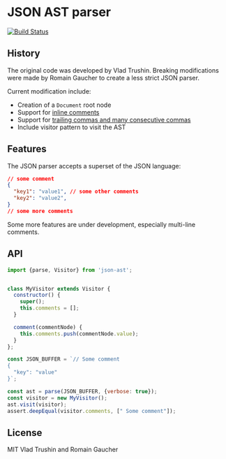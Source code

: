 # JSON AST parser

[![Build Status](https://travis-ci.org/neuroo/json-ast.svg?branch=master)](https://travis-ci.org/neuroo/json-ast)

## History
The original code was developed by Vlad Trushin. Breaking modifications were made by Romain Gaucher to create a less strict JSON parser.

Current modification include:
* Creation of a `Document` root node
* Support for [inline comments](test/cases/comment-in-object.json)
* Support for [trailing commas and many consecutive commas](test/cases/object-trailing-commas.json)
* Include visitor pattern to visit the AST

## Features
The JSON parser accepts a superset of the JSON language:
```json
// some comment
{
  "key1": "value1", // some other comments
  "key2": "value2",
}
// some more comments
```

Some more features are under development, especially multi-line comments.

## API
```javascript
import {parse, Visitor} from 'json-ast';


class MyVisitor extends Visitor {
  constructor() {
    super();
    this.comments = [];
  }

  comment(commentNode) {
    this.comments.push(commentNode.value);
  }
};

const JSON_BUFFER = `// Some comment
{
  "key": "value"
}`;

const ast = parse(JSON_BUFFER, {verbose: true});
const visitor = new MyVisitor();
ast.visit(visitor);
assert.deepEqual(visitor.comments, [" Some comment"]);
```


## License
MIT Vlad Trushin and Romain Gaucher
